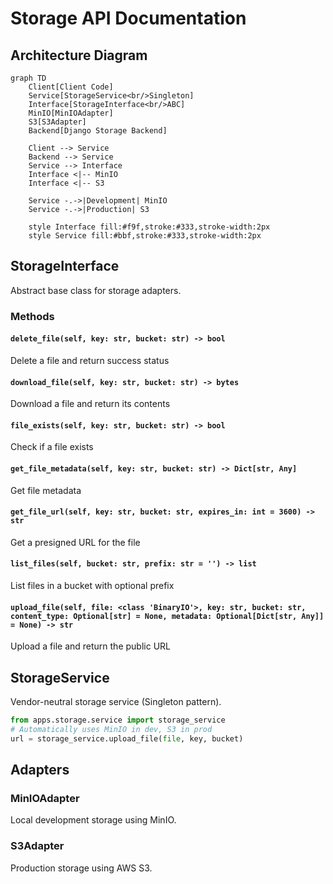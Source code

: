 # Storage API Documentation

## Architecture Diagram

```{mermaid}
graph TD
    Client[Client Code]
    Service[StorageService<br/>Singleton]
    Interface[StorageInterface<br/>ABC]
    MinIO[MinIOAdapter]
    S3[S3Adapter]
    Backend[Django Storage Backend]
    
    Client --> Service
    Backend --> Service
    Service --> Interface
    Interface <|-- MinIO
    Interface <|-- S3
    
    Service -.->|Development| MinIO
    Service -.->|Production| S3
    
    style Interface fill:#f9f,stroke:#333,stroke-width:2px
    style Service fill:#bbf,stroke:#333,stroke-width:2px
```

## StorageInterface

Abstract base class for storage adapters.

### Methods

#### `delete_file(self, key: str, bucket: str) -> bool`

Delete a file and return success status

#### `download_file(self, key: str, bucket: str) -> bytes`

Download a file and return its contents

#### `file_exists(self, key: str, bucket: str) -> bool`

Check if a file exists

#### `get_file_metadata(self, key: str, bucket: str) -> Dict[str, Any]`

Get file metadata

#### `get_file_url(self, key: str, bucket: str, expires_in: int = 3600) -> str`

Get a presigned URL for the file

#### `list_files(self, bucket: str, prefix: str = '') -> list`

List files in a bucket with optional prefix

#### `upload_file(self, file: <class 'BinaryIO'>, key: str, bucket: str, content_type: Optional[str] = None, metadata: Optional[Dict[str, Any]] = None) -> str`

Upload a file and return the public URL


## StorageService

Vendor-neutral storage service (Singleton pattern).

```python
from apps.storage.service import storage_service
# Automatically uses MinIO in dev, S3 in prod
url = storage_service.upload_file(file, key, bucket)
```


## Adapters

### MinIOAdapter

Local development storage using MinIO.

### S3Adapter

Production storage using AWS S3.
